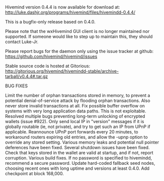 Hivemind version 0.4.4 is now available for download at:
http://luke.dashjr.org/programs/hivemind/files/hivemindd-0.4.4/

This is a bugfix-only release based on 0.4.0.

Please note that the wxHivemind GUI client is no longer maintained nor supported. If someone would like to step up to maintain this, they should contact Luke-Jr.

Please report bugs for the daemon only using the issue tracker at github:
https://github.com/hivemind/hivemind/issues

Stable source code is hosted at Gitorious:
http://gitorious.org/hivemind/hivemindd-stable/archive-tarball/v0.4.4#.tar.gz

BUG FIXES

Limit the number of orphan transactions stored in memory, to prevent a potential denial-of-service attack by flooding orphan transactions. Also never store invalid transactions at all.
Fix possible buffer overflow on systems with very long application data paths. This is not exploitable.
Resolved multiple bugs preventing long-term unlocking of encrypted wallets (issue #922).
Only send local IP in "version" messages if it is globally routable (ie, not private), and try to get such an IP from UPnP if applicable.
Reannounce UPnP port forwards every 20 minutes, to workaround routers expiring old entries, and allow the -upnp option to override any stored setting.
Various memory leaks and potential null pointer deferences have been
fixed.
Several shutdown issues have been fixed.
Check that keys stored in the wallet are valid at startup, and if not,
report corruption.
Various build fixes.
If no password is specified to hivemindd, recommend a secure password.
Update hard-coded fallback seed nodes, choosing recent ones with long uptime and versions at least 0.4.0.
Add checkpoint at block 168,000.

